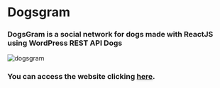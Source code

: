 # Dogsgram

### DogsGram is a social network for dogs made with ReactJS using WordPress REST API Dogs
![dogsgram](https://user-images.githubusercontent.com/86668032/184811379-6309841f-9ccc-4d7a-b233-59c86e0ead0f.png)

<h3>You can access the website clicking <a href="https://dogs.murilothom.com/">here</a>.</h3>
